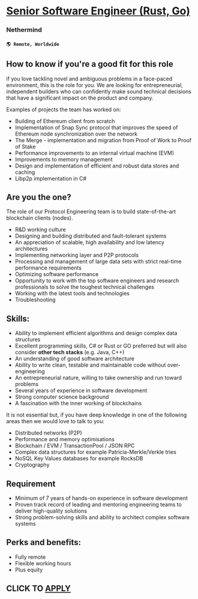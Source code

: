 # [Senior Software Engineer (Rust, Go)](https://www.remotewlb.com/apply/senior-software-engineer-rust-go)  
### Nethermind  
#### `🌎 Remote, Worldwide`  

## **How to know if you're a good fit for this role**

if you love tackling novel and ambiguous problems in a face-paced environment, this is the role for you. We are looking for entrepreneurial, independent builders who can confidently make sound technical decisions that have a significant impact on the product and company.

Examples of projects the team has worked on:

  * Building of Ethereum client from scratch
  * Implementation of Snap Sync protocol that improves the speed of Ethereum node synchronization over the network
  * The Merge - implementation and migration from Proof of Work to Proof of Stake
  * Performance improvements to an internal virtual machine (EVM)
  * Improvements to memory management
  * Design and implementation of efficient and robust data stores and caching
  * Libp2p implementation in C#

## **Are you the one?**

The role of our Protocol Engineering team is to build state-of-the-art blockchain clients (nodes).

  * R&D working culture
  * Designing and building distributed and fault-tolerant systems
  * An appreciation of scalable, high availability and low latency architectures
  * Implementing networking layer and P2P protocols
  * Processing and management of large data sets with strict real-time performance requirements
  * Optimizing software performance
  * Opportunity to work with the top software engineers and research professionals to solve the toughest technical challenges
  * Working with the latest tools and technologies
  * Troubleshooting

## **Skills:**

  * Ability to implement efficient algorithms and design complex data structures
  * Excellent programming skills, C# or Rust or GO preferred but will also consider **other tech stacks** (e.g. Java, C++)
  * An understanding of good software architecture
  * Ability to write clean, testable and maintainable code without over-engineering
  * An entrepreneurial nature, willing to take ownership and run toward problems
  * Several years of experience in software development
  * Strong computer science background
  * A fascination with the inner working of blockchains

It is not essential but, if you have deep knowledge in one of the following areas then we would love to talk to you:

  * Distributed networks (P2P)
  * Performance and memory optimisations
  * Blockchain / EVM / TransactionPool / JSON RPC
  * Complex data structures for example Patricia-Merkle/Verkle tries
  * NoSQL Key Values databases for example RocksDB
  * Cryptography

## **Requirement**

  * Minimum of 7 years of hands-on experience in software development
  * Proven track record of leading and mentoring engineering teams to deliver high-quality solutions
  * Strong problem-solving skills and ability to architect complex software systems

## Perks and benefits:

  * Fully remote
  * Flexible working hours
  * Plus equity

  
## CLICK TO [APPLY](https://www.remotewlb.com/apply/senior-software-engineer-rust-go)


